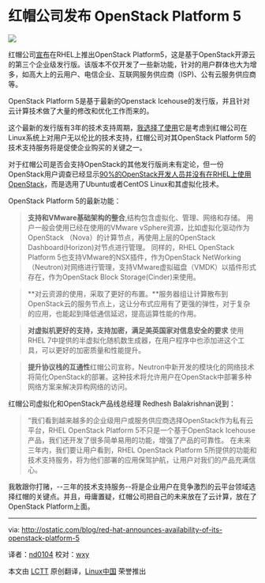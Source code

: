 红帽公司发布 OpenStack Platform 5
================================================================================
![](http://farm4.static.flickr.com/3108/3191608123_67e1da2b79_o.jpg)

红帽公司[宣布][1]在RHEL上推出OpenStack Platform5，这是基于OpenStack开源云的第三个企业级发行版。该版本不仅开发了一些新功能，针对的用户群体也大为增多，如高大上的云用户、电信企业、互联网服务供应商（ISP)、公有云服务供应商等。

OpenStack Platform 5是基于最新的Openstack Icehouse的发行版，并且针对云计算技术做了大量的修改和优化工作而来的。
  
这个最新的发行版有3年的技术支持周期，[我选择了使用][2]它是考虑到红帽公司在Linux系统上对用户无以伦比的技术支持，红帽公司对其OpenStack Platform 5的技术支持服务将是促使企业购买的关键之一。

对于红帽公司是否会支持OpenStack的其他发行版尚未有定论，但一份OpenStack用户调查已经显示[90%的OpenStack开发人员并没有在RHEL上使用OpenStack][3]，而是选用了Ubuntu或者CentOS Linux和其虚拟化技术。

OpenStack Platform 5的最新功能：

> **支持和VMware基础架构的整合**,结构包含虚拟化、管理、网络和存储。
用户一般会使用已经在使用的VMware vSphere资源，比如虚拟化驱动作为OpenStack （Nova）的计算节点，再使用上层的OpenStack Dashboard(Horizon)对节点进行管理。
同样的，RHEL OpenStack Platform 5也支持VMware的NSX插件，作为OpenStack NetWorking （Neutron)对网络进行管理，支持VMware虚拟磁盘（VMDK）以插件形式存在，作为OpenStack Block Storage(Cinder)来使用。
>

> **对云资源的使用，采取了更好的布置。**服务器组让计算散布到OpenStack云的服务节点上，这让分布式应用有了更强的弹性，对于复杂的应用，也能起到降低通信延迟，提高运算性能的作用。
>

> **对虚拟机更好的支持，支持加密，满足美英国家对信息安全的要求** 使用RHEL 7中提供的半虚拟化随机数生成器，在用户程序中也添加进这个工具，可以更好的加密质量和性能提升。

> **提升协议栈的互通性**红帽公司宣称，Neutron中新开发的模块化的网络技术将简化OpenStack的部署。这种技术将允许用户在OpenStack中部署多种网络方案来解决异构网络的访问。

红帽公司虚拟化和OpenStack产品线总经理 Redhesh Balakrishnan说到： 
 
> “我们看到越来越多的企业级用户或服务供应商选择OpenStack作为私有云平台，RHEL OpenStack Platform 5不只是一个基于OpenStack Icehouse产品，我们还开发了很多简单易用的功能，增强了产品的可靠性。
在未来三年内，我们要让用户看到，RHEL OpenStack Platform 5所提供的功能和技术支持服务，将为他们部署的应用保驾护航，让用户对我们的产品充满信心。

我敢跟你打赌，--三年的技术支持服务--将是企业用户在竞争激烈的云平台领域选择红帽的关键点。并且，毋庸置疑，红帽公司把自己的未来放在了云计算，放在了OpenStack Platform上面。

--------------------------------------------------------------------------------

via: http://ostatic.com/blog/red-hat-announces-availability-of-its-openstack-platform-5

译者：[nd0104](https://github.com/nd0104) 校对：[wxy](https://github.com/wxy)

本文由 [LCTT](https://github.com/LCTT/TranslateProject) 原创翻译，[Linux中国](http://linux.cn/) 荣誉推出

[1]:http://www.marketwatch.com/story/red-hat-announces-general-availability-of-red-hat-enterprise-linux-openstack-platform-5-2014-07-08
[2]:http://ostatic.com/blog/why-red-hats-openstack-support-must-be-as-inclusive-as-possible
[3]:http://www.openstack.org/blog/2013/11/openstack-user-survey-october-2013/